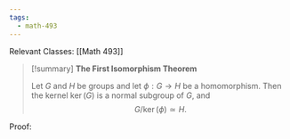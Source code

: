 ```yaml
---
tags:
  - math-493
---
```

Relevant Classes: [[Math 493]]

> [!summary] **The First Isomorphism Theorem**
> 
> Let $G$ and $H$ be groups and let $\phi: G \to H$ be a homomorphism. Then the kernel $\ker(G)$ is a normal subgroup of $G$, and $$ G / \ker(\phi) \simeq H. $$

Proof:
